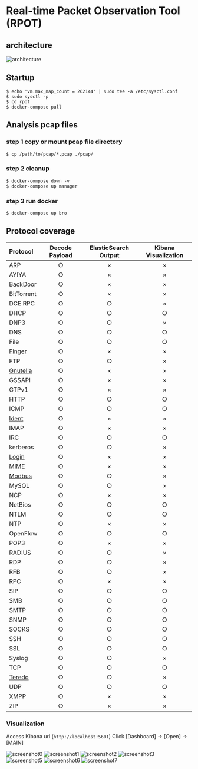 # Real-time Packet Observation Tool (RPOT)

## architecture
![architecture](https://github.com/tatsu-i/rpot/raw/master/screenshot/architecture.png "architecture")


## Startup
```
$ echo 'vm.max_map_count = 262144' | sudo tee -a /etc/sysctl.conf
$ sudo sysctl -p
$ cd rpot
$ docker-compose pull
```

## Analysis pcap files
### step 1 copy or mount pcap file directory
```
$ cp /path/to/pcap/*.pcap ./pcap/
```

### step 2 cleanup
```
$ docker-compose down -v
$ docker-compose up manager
```

### step 3 run docker 
```
$ docker-compose up bro
```

## Protocol coverage

| Protocol | Decode Payload |  ElasticSearch Output | Kibana Visualization |
| :--- | :---: | :---: | :---:|
| ARP  | ○ | × | × | 
| AYIYA  | ○ | × | × | 
| BackDoor |○ | × | × | 
| BitTorrent |○ | × | × | 
| DCE RPC  | ○ | ○ | × | 
| DHCP  | ○ | ○ | ○ | 
| DNP3  | ○ | ○ | × | 
| DNS  | ○ | ○ | ○ | 
| File  | ○ | ○ | ○ | 
| [Finger](https://en.wikipedia.org/wiki/Finger_protocol)  | ○ | × | × | 
| FTP  | ○ | ○ | × | 
| [Gnutella](http://en.wikipedia.org/wiki/Gnutella) | ○ | × | × | 
| GSSAPI | ○ | × | × | 
| GTPv1 | ○ | × | × | 
| HTTP | ○ | ○ | ○ | 
| ICMP | ○ | ○ | ○ | 
| [Ident](http://en.wikipedia.org/wiki/ident_protocol) | ○ | × | × | 
| IMAP | ○ | × | × | 
| IRC | ○ | ○ | ○ | 
| kerberos | ○ | ○ | × | 
| [Login](https://tools.ietf.org/html/rfc1258.html) | ○ | × | × | 
| [MIME](http://en.wikipedia.org/wiki/MIME) | ○ | × | × | 
| [Modbus](https://en.wikipedia.org/wiki/Modbus) | ○ | ○ | × | 
| MySQL | ○ | ○ | × | 
| NCP | ○ | × | × | 
| NetBios | ○ | ○ | ○ | 
| NTLM | ○ | ○ | ○ | 
| NTP | ○ | × | × | 
| OpenFlow | ○ | ○ | ○ | 
| POP3 | ○ | × | × | 
| RADIUS | ○ | ○ | × | 
| RDP | ○ | ○ | × | 
| RFB | ○ | ○ | × | 
| RPC | ○ | × | × | 
| SIP | ○ | ○ | ○ | 
| SMB | ○ | ○ | ○ | 
| SMTP | ○ | ○ | ○ | 
| SNMP | ○ | ○ | ○ | 
| SOCKS | ○ | ○ | ○ | 
| SSH | ○ | ○ | ○ | 
| SSL | ○ | ○ | ○ | 
| Syslog | ○ | ○ | × | 
| TCP | ○ | ○ | ○ | 
| [Teredo](https://tools.ietf.org/html/rfc4380.html) | ○ | ○ | × | 
| UDP | ○ | ○ | ○ | 
| XMPP | ○ | × | × | 
| ZIP | ○ | × | × | 

### Visualization

Access Kibana url (``http://localhost:5601``)
Click [Dashboard] -> [Open] -> [MAIN]

![screenshot0](https://github.com/tatsu-i/rpot/raw/master/screenshot/screenshot0.png "overview")
![screenshot1](https://github.com/tatsu-i/rpot/raw/master/screenshot/screenshot1.png "HTTP")
![screenshot2](https://github.com/tatsu-i/rpot/raw/master/screenshot/screenshot2.png "Intelligence")
![screenshot3](https://github.com/tatsu-i/rpot/raw/master/screenshot/screenshot3.png "Connection")
![screenshot5](https://github.com/tatsu-i/rpot/raw/master/screenshot/screenshot5.png "Files")
![screenshot6](https://github.com/tatsu-i/rpot/raw/master/screenshot/screenshot6.png "Suricata")
![screenshot7](https://github.com/tatsu-i/rpot/raw/master/screenshot/screenshot7.png "SSL")
